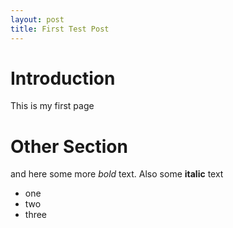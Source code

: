```yaml
---
layout: post
title: First Test Post
---
```


# Introduction
This is my first page

# Other Section
and here some more *bold* text. Also some **italic** text

* one
* two
* three
